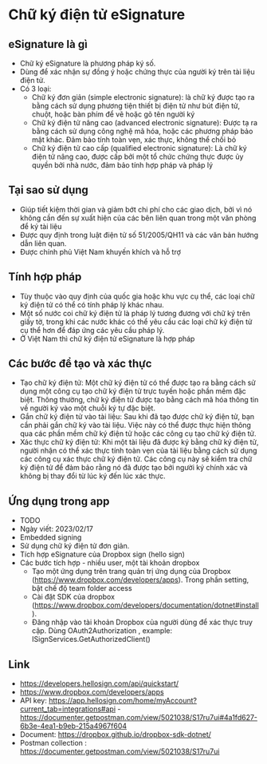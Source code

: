 # Chữ ký điện tử eSignature
## eSignature là gì
- Chữ ký eSignature là phương pháp ký số.
- Dùng để xác nhận sự đồng ý hoặc chứng thực của người ký trên tài liệu điện tử.
- Có 3 loại:
    - Chữ ký đơn giản (simple electronic signature): là chữ ký được tạo ra bằng cách sử dụng phương tiện thiết bị điện tử như bút điện tử, chuột, hoặc bàn phím để vẽ hoặc gõ tên người ký
    - Chữ ký điện tử nâng cao (advanced electronic signature): Được tạ ra bằng cách sử dụng công nghệ mã hóa, hoặc các phương pháp bảo mật khác. Đảm bảo tính toàn vẹn, xác thực, không thể chối bỏ 
    - Chữ ký điện tử cao cấp (qualified electronic signature): Là chữ ký điện tử nâng cao, được cấp bởi một tổ chức chứng thực được ủy quyền bởi nhà nước, đảm bảo tính hợp pháp và pháp lý

## Tại sao sử dụng 
- Giúp tiết kiệm thời gian và giảm bớt chi phí cho các giao dịch, bởi vì nó không cần đến sự xuất hiện của các bên liên quan trong một văn phòng để ký tài liệu
- Được quy định trong luật điện tử số 51/2005/QH11 và các văn bản hướng dẫn liên quan.
- Được chính phủ Việt Nam khuyến khích và hỗ trợ

## Tính hợp pháp
- Tùy thuộc vào quy định của quốc gia hoặc khu vực cụ thể, các loại chữ ký điện tử có thể có tính pháp lý khác nhau.
- Một số nước coi chữ ký điện tử là pháp lý tương đương với chữ ký trên giấy tờ, trong khi các nước khác có thể yêu cầu các loại chữ ký điện tử cụ thể hơn để đáp ứng các yêu cầu pháp lý.
- Ở Việt Nam thì chữ ký điện tử eSignature là hợp pháp

## Các bước để tạo và xác thực
- Tạo chữ ký điện tử: Một chữ ký điện tử có thể được tạo ra bằng cách sử dụng một công cụ tạo chữ ký điện tử trực tuyến hoặc phần mềm đặc biệt. Thông thường, chữ ký điện tử được tạo bằng cách mã hóa thông tin về người ký vào một chuỗi ký tự đặc biệt.
- Gắn chữ ký điện tử vào tài liệu: Sau khi đã tạo được chữ ký điện tử, bạn cần phải gắn chữ ký vào tài liệu. Việc này có thể được thực hiện thông qua các phần mềm chữ ký điện tử hoặc các công cụ tạo chữ ký điện tử.
- Xác thực chữ ký điện tử: Khi một tài liệu đã được ký bằng chữ ký điện tử, người nhận có thể xác thực tính toàn vẹn của tài liệu bằng cách sử dụng các công cụ xác thực chữ ký điện tử. Các công cụ này sẽ kiểm tra chữ ký điện tử để đảm bảo rằng nó đã được tạo bởi người ký chính xác và không bị thay đổi từ lúc ký đến lúc xác thực.

## Ứng dụng trong app
- TODO
- Ngày viết: 2023/02/17 
- Embedded signing
- Sử dụng chữ ký điện tử đơn giản.
- Tích hợp eSignature của Dropbox sign (hello sign)
- Các bước tích hợp - nhiều user, một tài khoản dropbox
    - Tạo một ứng dụng trên trang quản trị ứng dụng của Dropbox (https://www.dropbox.com/developers/apps). Trong phần setting, bật chế độ team folder access
    - Cài đặt SDK của dropbox (https://www.dropbox.com/developers/documentation/dotnet#install).
    - Đăng nhập vào tài khoản Dropbox của người dùng để xác thực truy cập. Dùng OAuth2Authorization , example: ISignServices.GetAuthorizedClient()


## Link
- https://developers.hellosign.com/api/quickstart/
- https://www.dropbox.com/developers/apps
- API key: https://app.hellosign.com/home/myAccount?current_tab=integrations#api
-https://documenter.getpostman.com/view/5021038/S17ru7ui#4a1fd627-6b3e-4ea1-b9eb-215a4967f604
- Document: https://dropbox.github.io/dropbox-sdk-dotnet/
- Postman collection : https://documenter.getpostman.com/view/5021038/S17ru7ui
